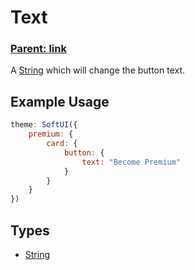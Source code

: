 # Text
### **[Parent: link](/docs/premium/card/button/)**

A [String](https://developer.mozilla.org/en-US/docs/Web/JavaScript/Reference/Global_Objects/String) which will change the button text.

## Example Usage
```js
theme: SoftUI({
    premium: {
        card: {
            button: {
                text: "Become Premium"
            }
        }
    }
})
```

## Types
- [String](https://developer.mozilla.org/en-US/docs/Web/JavaScript/Reference/Global_Objects/String)